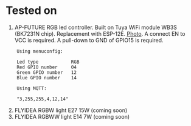 # Tested on

1. AP-FUTURE RGB led controller. Built on Tuya WiFi module WB3S (BK7231N chip). Replacement with ESP-12E. [Photo](http://git.zh.com.ru/alexey.zholtikov/zh_espnow_led/src/branch/esp8266/hardware/AP-FUTURE_RGB). A connect EN to VCC is required. A pull-down to GND of GPIO15 is required.

```text
    Using menuconfig:

    Led type            RGB
    Red GPIO number     04
    Green GPIO number   12
    Blue GPIO number    14

    Using MQTT:

    "3,255,255,4,12,14"
```

2. FLYIDEA RGBW light E27 15W (coming soon)
3. FLYIDEA RGBWW light E14 7W (coming soon)